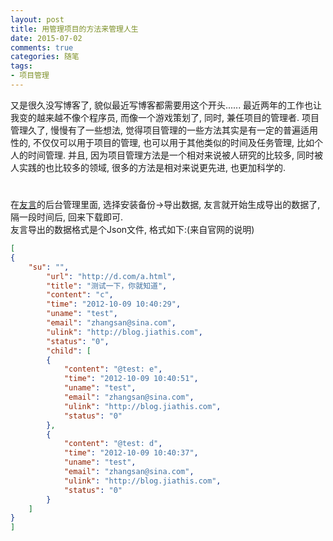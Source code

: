 ```yaml
---
layout: post
title: 用管理项目的方法来管理人生
date: 2015-07-02
comments: true
categories: 随笔
tags: 
- 项目管理
---
```


又是很久没写博客了, 貌似最近写博客都需要用这个开头......
最近两年的工作也让我变的越来越不像个程序员, 而像一个游戏策划了, 同时, 兼任项目的管理者. 项目管理久了, 慢慢有了一些想法, 觉得项目管理的一些方法其实是有一定的普遍适用性的, 不仅仅可以用于项目的管理, 也可以用于其他类似的时间及任务管理, 比如个人的时间管理. 并且, 因为项目管理方法是一个相对来说被人研究的比较多, 同时被人实践的也比较多的领域, 很多的方法是相对来说更先进, 也更加科学的.  





<!-- more -->

# 
在[友言][]的后台管理里面, 选择安装备份->导出数据, 友言就开始生成导出的数据了, 隔一段时间后, 回来下载即可.  
友言导出的数据格式是个Json文件, 格式如下:(来自官网的说明)
~~~ json
[
{
	"su": "",
		"url": "http://d.com/a.html",
		"title": "测试一下，你就知道",
		"content": "c",
		"time": "2012-10-09 10:40:29",
		"uname": "test",
		"email": "zhangsan@sina.com",
		"ulink": "http://blog.jiathis.com",
		"status": "0",
		"child": [
		{
			"content": "@test: e",
			"time": "2012-10-09 10:40:51",
			"uname": "test",
			"email": "zhangsan@sina.com",
			"ulink": "http://blog.jiathis.com",
			"status": "0"
		},
		{
			"content": "@test: d",
			"time": "2012-10-09 10:40:37",
			"uname": "test",
			"email": "zhangsan@sina.com",
			"ulink": "http://blog.jiathis.com",
			"status": "0"
		}
	]
}
]
~~~


[Disqus]: http://disqus.com/
[友言]: http://www.uyan.cc

